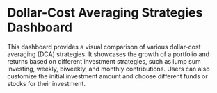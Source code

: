 
# Dollar-Cost Averaging Strategies Dashboard

This dashboard provides a visual comparison of various dollar-cost averaging (DCA) strategies. It showcases the growth of a portfolio and returns based on different investment strategies, such as lump sum investing, weekly, biweekly, and monthly contributions. Users can also customize the initial investment amount and choose different funds or stocks for their investment.
